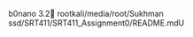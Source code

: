 b0nano 3.2              
  root                                    kali                                    /media/root/Sukhman ssd/SRT411/SRT411_Assignment0/README.md                                                                                                                                                                                                                                                                                                                                                                                                                                                                                                                                                                                                                                                                                                                                                                                                                                                                        U                